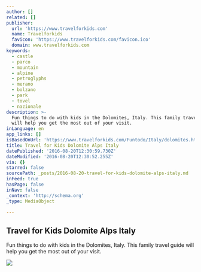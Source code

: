 ```yaml
---
author: []
related: []
publisher:
  url: 'https://www.travelforkids.com'
  name: Travelforkids
  favicon: 'https://www.travelforkids.com/favicon.ico'
  domain: www.travelforkids.com
keywords:
  - castle
  - parco
  - mountain
  - alpine
  - petroglyphs
  - merano
  - bolzano
  - park
  - tovel
  - nazionale
description: >-
  Fun things to do with kids in the Dolomites, Italy. This family travel guide
  will help you get the most out of your visit.
inLanguage: en
app_links: []
isBasedOnUrl: 'https://www.travelforkids.com/Funtodo/Italy/dolomites.htm'
title: Travel for Kids Dolomite Alps Italy
datePublished: '2016-08-20T12:30:59.730Z'
dateModified: '2016-08-20T12:30:52.255Z'
via: {}
starred: false
sourcePath: _posts/2016-08-20-travel-for-kids-dolomite-alps-italy.md
inFeed: true
hasPage: false
inNav: false
_context: 'http://schema.org'
_type: MediaObject

---
```

<article style=""><h1>Travel for Kids Dolomite Alps Italy</h1><p>Fun things to do with kids in the Dolomites, Italy. This family travel guide will help you get the most out of your visit.</p><img src="https://www.travelforkids.com/images/header_images/tfk-header.gif" /></article>